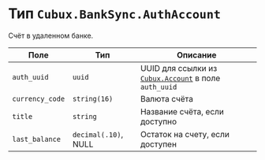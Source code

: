 Тип `Cubux.BankSync.AuthAccount`
================================

Счёт в удаленном банке.

Поле | Тип | Описание
---- | --- | --------
`auth_uuid` | `uuid` | UUID для ссылки из [`Cubux.Account`][Cubux.Account] в поле `auth_uuid`
`currency_code` | `string(16)` | Валюта счёта
`title`         | `string` | Название счёта, если доступно
`last_balance`  | `decimal(.10)`, NULL | Остаток на счету, если доступен


[Cubux.Account]: ../team/account.md
